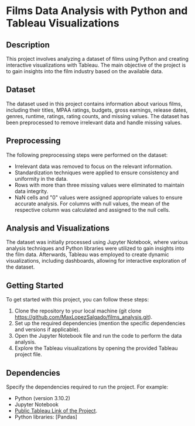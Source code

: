 # Films Data Analysis with Python and Tableau Visualizations

## Description

This project involves analyzing a dataset of films using Python and creating interactive visualizations with Tableau. The main objective of the project is to gain insights into the film industry based on the available data.

## Dataset

The dataset used in this project contains information about various films, including their titles, MPAA ratings, budgets, gross earnings, release dates, genres, runtime, ratings, rating counts, and missing values. The dataset has been preprocessed to remove irrelevant data and handle missing values.

## Preprocessing

The following preprocessing steps were performed on the dataset:

- Irrelevant data was removed to focus on the relevant information.
- Standardization techniques were applied to ensure consistency and uniformity in the data.
- Rows with more than three missing values were eliminated to maintain data integrity.
- NaN cells and "0" values were assigned appropriate values to ensure accurate analysis. For columns with null values, the mean of the respective column was calculated and assigned to the null cells.

## Analysis and Visualizations

The dataset was initially processed using Jupyter Notebook, where various analysis techniques and Python libraries were utilized to gain insights into the film data. Afterwards, Tableau was employed to create dynamic visualizations, including dashboards, allowing for interactive exploration of the dataset.

## Getting Started

To get started with this project, you can follow these steps:

1. Clone the repository to your local machine (git clone https://github.com/MaxLopezSalgado/films_analysis.git).
2. Set up the required dependencies (mention the specific dependencies and versions if applicable).
3. Open the Jupyter Notebook file and run the code to perform the data analysis.
4. Explore the Tableau visualizations by opening the provided Tableau project file.

## Dependencies

Specify the dependencies required to run the project. For example:

- Python (version 3.10.2)
- Jupyter Notebook
- [Public Tableau Link of the Project](https://public.tableau.com/views/Mappe1_16788109837440/Dashboard1?:language=es-ES&:display_count=n&:origin=viz_share_link).
- Python libraries: [Pandas]